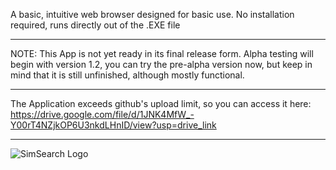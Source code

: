 A basic, intuitive web browser designed for basic use.
No installation required, runs directly out of the .EXE file
______________________________________________________________
NOTE:
This App is not yet ready in its final release form.
Alpha testing will begin with version 1.2, you can try the pre-alpha version now, but keep in mind that it is still unfinished, although mostly functional.
____________________________________________________________

The Application exceeds github's upload limit, so you can access it here:
https://drive.google.com/file/d/1JNK4MfW_-Y00rT4NZjkOP6U3nkdLHnID/view?usp=drive_link
_______________________________________________________________

![SimSearch Logo](https://github.com/user-attachments/assets/5b754f9a-8f9e-4c67-8026-5b32a4234f33)
